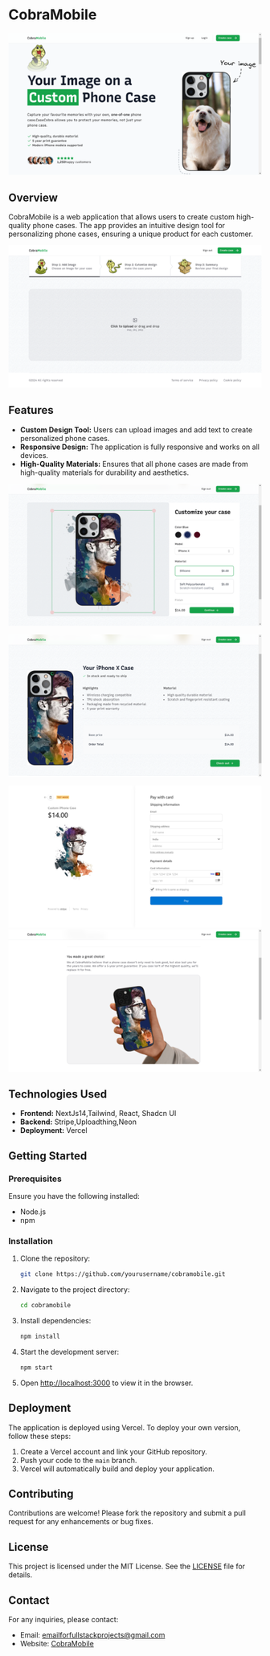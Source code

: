 # CobraMobile

![CobraMobile Logo](/cobra%20assets/Screenshot%202024-05-31%20102706.png) <!-- Add your logo image here if available -->

## Overview

CobraMobile is a web application that allows users to create custom high-quality phone cases. The app provides an intuitive design tool for personalizing phone cases, ensuring a unique product for each customer.

![Custom Phone Case](/cobra%20assets/Screenshot%202024-05-31%20102908.png)

## Features

- **Custom Design Tool:** Users can upload images and add text to create personalized phone cases.
- **Responsive Design:** The application is fully responsive and works on all devices.
- **High-Quality Materials:** Ensures that all phone cases are made from high-quality materials for durability and aesthetics.

![Phone Case Details](/cobra%20assets/Screenshot%202024-05-31%20103027.png)

![custom](/cobra%20assets/Screenshot%202024-05-31%20103057.png)

![payment](/cobra%20assets/Screenshot%202024-05-31%20103121.png)
![thank you page](/cobra%20assets/Screenshot%202024-05-31%20103303.png)
## Technologies Used

- **Frontend:** NextJs14,Tailwind, React, Shadcn UI
- **Backend:** Stripe,Uploadthing,Neon
- **Deployment:** Vercel

## Getting Started

### Prerequisites

Ensure you have the following installed:

- Node.js
- npm

### Installation

1. Clone the repository:

    ```bash
    git clone https://github.com/yourusername/cobramobile.git
    ```

2. Navigate to the project directory:

    ```bash
    cd cobramobile
    ```

3. Install dependencies:

    ```bash
    npm install
    ```

4. Start the development server:

    ```bash
    npm start
    ```

5. Open [http://localhost:3000](http://localhost:3000) to view it in the browser.

## Deployment

The application is deployed using Vercel. To deploy your own version, follow these steps:

1. Create a Vercel account and link your GitHub repository.
2. Push your code to the `main` branch.
3. Vercel will automatically build and deploy your application.

## Contributing

Contributions are welcome! Please fork the repository and submit a pull request for any enhancements or bug fixes.

## License

This project is licensed under the MIT License. See the [LICENSE](LICENSE) file for details.

## Contact

For any inquiries, please contact:

- Email: emailforfullstackprojects@gmail.com
- Website: [CobraMobile](https://cobramobile.vercel.app/)
